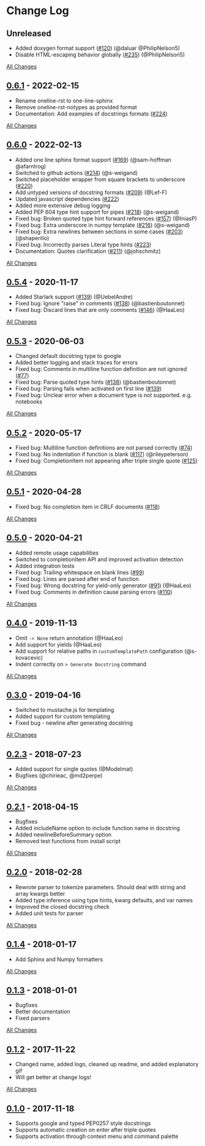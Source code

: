 # Change Log

## Unreleased

-   Added doxygen format support ([#120](https://github.com/NilsJPWerner/autoDocstring/issues/120)) (@daluar @PhilipNelson5)
-   Disable HTML-escaping behavior globally ([#235](https://github.com/NilsJPWerner/autoDocstring/issues/235)) (@PhilipNelson5)

[All Changes](https://github.com/NilsJPWerner/autoDocstring/compare/v0.6.1...master)

## [0.6.1](https://github.com/NilsJPWerner/autoDocstring/tree/v0.6.1) - 2022-02-15

-   Rename oneline-rst to one-line-sphinx
-   Remove oneline-rst-notypes as provided format
-   Documentation: Add examples of docstrings formats ([#224](https://github.com/NilsJPWerner/autoDocstring/issues/224))

[All Changes](https://github.com/NilsJPWerner/autoDocstring/compare/v0.5.4...v0.6.0)

## [0.6.0](https://github.com/NilsJPWerner/autoDocstring/tree/v0.6.0) - 2022-02-13

-   Added one line sphinx format support ([#169](https://github.com/NilsJPWerner/autoDocstring/issues/169)) (@sam-hoffman @afarntrog)
-   Switched to github actions ([#214](https://github.com/NilsJPWerner/autoDocstring/issues/214)) (@s-weigand)
-   Switched placeholder wrapper from square brackets to underscore ([#220](https://github.com/NilsJPWerner/autoDocstring/issues/220))
-   Add untyped versions of docstring formats ([#209](https://github.com/NilsJPWerner/autoDocstring/issues/209)) (@Lef-F)
-   Updated javascript dependencies ([#222](https://github.com/NilsJPWerner/autoDocstring/issues/222))
-   Added more extensive debug logging
-   Added PEP 604 type hint support for pipes ([#218](https://github.com/NilsJPWerner/autoDocstring/issues/218)) (@s-weigand)
-   Fixed bug: Broken quoted type hint forward references ([#157](https://github.com/NilsJPWerner/autoDocstring/issues/157)) (@IniasP)
-   Fixed bug: Extra underscore in numpy template ([#216](https://github.com/NilsJPWerner/autoDocstring/issues/216)) (@s-weigand)
-   Fixed bug: Extra newlines between sections in some cases ([#203](https://github.com/NilsJPWerner/autoDocstring/issues/203)) (@shaperilio)
-   Fixed bug: Incorrectly parses Literal type hints ([#223](https://github.com/NilsJPWerner/autoDocstring/issues/223))
-   Documentation: Quotes clarification ([#211](https://github.com/NilsJPWerner/autoDocstring/issues/211)) (@johschmitz)

[All Changes](https://github.com/NilsJPWerner/autoDocstring/compare/v0.5.4...v0.6.0)

## [0.5.4](https://github.com/NilsJPWerner/autoDocstring/tree/v0.5.4) - 2020-11-17

-   Added Starlark support ([#139](https://github.com/NilsJPWerner/autoDocstring/issues/139)) (@UebelAndre)
-   Fixed bug: Ignore "raise" in comments ([#138](https://github.com/NilsJPWerner/autoDocstring/issues/138)) (@bastienboutonnet)
-   Fixed bug: Discard lines that are only comments ([#146](https://github.com/NilsJPWerner/autoDocstring/issues/146)) (@HaaLeo)

[All Changes](https://github.com/NilsJPWerner/autoDocstring/compare/v0.5.3...v0.5.4)

## [0.5.3](https://github.com/NilsJPWerner/autoDocstring/tree/v0.5.3) - 2020-06-03

-   Changed default docstring type to google
-   Added better logging and stack traces for errors
-   Fixed bug: Comments in multiline function definition are not ignored ([#77](https://github.com/NilsJPWerner/autoDocstring/issues/77))
-   Fixed bug: Parse quoted type hints ([#138](https://github.com/NilsJPWerner/autoDocstring/issues/138)) (@bastienboutonnet)
-   Fixed bug: Parsing fails when activated on first line ([#139](https://github.com/NilsJPWerner/autoDocstring/issues/139))
-   Fixed bug: Unclear error when a document type is not supported. e.g. notebooks

[All Changes](https://github.com/NilsJPWerner/autoDocstring/compare/v0.5.2...v0.5.3)

## [0.5.2](https://github.com/NilsJPWerner/autoDocstring/tree/v0.5.2) - 2020-05-17

-   Fixed bug: Multiline function definitions are not parsed correctly ([#74](https://github.com/NilsJPWerner/autoDocstring/issues/74))
-   Fixed bug: No indentation if function is blank ([#117](https://github.com/NilsJPWerner/autoDocstring/issues/117)) (@rileypeterson)
-   Fixed bug: CompletionItem not appearing after triple single quote ([#125](https://github.com/NilsJPWerner/autoDocstring/issues/125))

[All Changes](https://github.com/NilsJPWerner/autoDocstring/compare/v0.5.1...v0.5.2)

## [0.5.1](https://github.com/NilsJPWerner/autoDocstring/tree/v0.5.1) - 2020-04-28

-   Fixed bug: No completion item in CRLF documents ([#118](https://github.com/NilsJPWerner/autoDocstring/issues/118))

[All Changes](https://github.com/NilsJPWerner/autoDocstring/compare/v0.5.0...v0.5.1)

## [0.5.0](https://github.com/NilsJPWerner/autoDocstring/tree/v0.5.0) - 2020-04-21

-   Added remote usage capabilities
-   Switched to completionItem API and improved activation detection
-   Added integration tests
-   Fixed bug: Trailing whitespace on blank lines ([#99](https://github.com/NilsJPWerner/autoDocstring/issues/99))
-   Fixed bug: Lines are parsed after end of function
-   Fixed bug: Wrong docstring for yield-only generator ([#91](https://github.com/NilsJPWerner/autoDocstring/issues/91)) (@HaaLeo)
-   Fixed bug: Comments in definition cause parsing errors ([#110](https://github.com/NilsJPWerner/autoDocstring/issues/110))

[All Changes](https://github.com/NilsJPWerner/autoDocstring/compare/v0.4.0...v0.5.0)

## [0.4.0](https://github.com/NilsJPWerner/autoDocstring/tree/v0.4.0) - 2019-11-13

-   Omit `-> None` return annotation (@HaaLeo)
-   Add support for yields (@HaaLeo)
-   Add support for relative paths in `customTemplatePath` configuration (@s-kovacevic)
-   Indent correctly on `> Generate Docstring` command

[All Changes](https://github.com/NilsJPWerner/autoDocstring/compare/v0.3.0...v0.4.0)

## [0.3.0](https://github.com/NilsJPWerner/autoDocstring/tree/v0.3.0) - 2019-04-16

-   Switched to mustache.js for templating
-   Added support for custom templating
-   Fixed bug - newline after generating docstring

[All Changes](https://github.com/NilsJPWerner/autoDocstring/compare/v0.2.3...v0.3.0)

## [0.2.3](https://github.com/NilsJPWerner/autoDocstring/tree/v0.2.3) - 2018-07-23

-   Added support for single quotes (@Modelmat)
-   Bugfixes (@chirieac, @md2perpe)

[All Changes](https://github.com/NilsJPWerner/autoDocstring/compare/v0.2.1...v0.2.3)

## [0.2.1](https://github.com/NilsJPWerner/autoDocstring/tree/v0.2.1) - 2018-04-15

-   Bugfixes
-   Added includeName option to include function name in docstring
-   Added newlineBeforeSummary option
-   Removed test functions from install script

[All Changes](https://github.com/NilsJPWerner/autoDocstring/compare/v0.2.1...v0.2.3)

## [0.2.0](https://github.com/NilsJPWerner/autoDocstring/tree/v0.2.0) - 2018-02-28

-   Rewrote parser to tokenize parameters. Should deal with string and array kwargs better
-   Added type inference using type hints, kwarg defaults, and var names
-   Improved the closed docstring check
-   Added unit tests for parser

[All Changes](https://github.com/NilsJPWerner/autoDocstring/compare/v0.1.4...v0.2.0)

## [0.1.4](https://github.com/NilsJPWerner/autoDocstring/tree/v0.1.4) - 2018-01-17

-   Add Sphinx and Numpy formatters

[All Changes](https://github.com/NilsJPWerner/autoDocstring/compare/v0.1.3...v0.1.4)

## [0.1.3](https://github.com/NilsJPWerner/autoDocstring/tree/v0.1.3) - 2018-01-01

-   Bugfixes
-   Better documentation
-   Fixed parsers

[All Changes](https://github.com/NilsJPWerner/autoDocstring/compare/v0.1.2...v0.1.3)

## [0.1.2](https://github.com/NilsJPWerner/autoDocstring/tree/v0.1.2) - 2017-11-22

-   Changed name, added logo, cleaned up readme, and added explanatory gif
-   Will get better at change logs!

[All Changes](https://github.com/NilsJPWerner/autoDocstring/compare/v0.1.0...v0.1.2)

## [0.1.0](https://github.com/NilsJPWerner/autoDocstring/tree/v0.1.0) - 2017-11-18

-   Supports google and typed PEP0257 style docstrings
-   Supports automatic creation on enter after triple quotes
-   Supports activation through context menu and command palette
